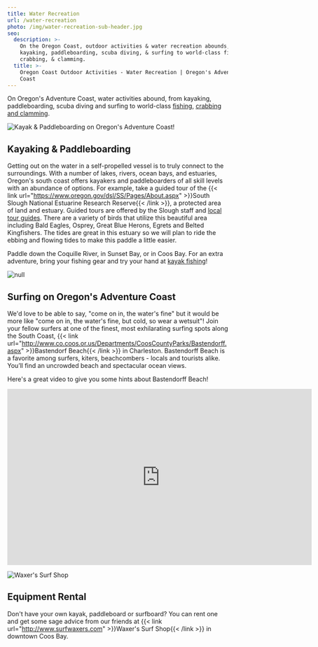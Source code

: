```yaml
---
title: Water Recreation
url: /water-recreation
photo: /img/water-recreation-sub-header.jpg
seo:
  description: >-
    On the Oregon Coast, outdoor activities & water recreation abounds, from
    kayaking, paddleboarding, scuba diving, & surfing to world-class fishing,
    crabbing, & clamming.
  title: >-
    Oregon Coast Outdoor Activities - Water Recreation | Oregon's Adventure
    Coast
---
```

On Oregon's Adventure Coast, water activities abound, from kayaking, paddleboarding, scuba diving and surfing to world-class [fishing](/fishing), [crabbing and clamming](/crabbing-clamming).

![Kayak & Paddleboarding on Oregon's Adventure Coast!](/img/water-rec-kayaking.jpg)

## Kayaking & Paddleboarding

Getting out on the water in a self-propelled vessel is to truly connect to the surroundings. With a number of lakes, rivers, ocean bays, and estuaries, Oregon's south coast offers kayakers and paddleboarders of all skill levels with an abundance of options. For example, take a guided tour of the {{< link url="https://www.oregon.gov/dsl/SS/Pages/About.aspx" >}}South Slough National Estuarine Research Reserve{{< /link >}}, a protected area of land and estuary. Guided tours are offered by the Slough staff and [local tour guides](/tour-guides-and-charters). There are a variety of birds that utilize this beautiful area including Bald Eagles, Osprey, Great Blue Herons, Egrets and Belted Kingfishers. The tides are great in this estuary so we will plan to ride the ebbing and flowing tides to make this paddle a little easier.  

Paddle down the Coquille River, in Sunset Bay, or in Coos Bay. For an extra adventure, bring your fishing gear and try your hand at [kayak fishing](/tripideas/kayak-fishing-on-the-south-coast)!

<div class="margin-50px-top"></div>

![null](/img/surfing-header-695x322.jpg)

## Surfing on Oregon's Adventure Coast

We'd love to be able to say, "come on in, the water's fine" but it would be more like "come on in, the water's fine, but cold, so wear a wetsuit"! Join your fellow surfers at one of the finest, most exhilarating surfing spots along the South Coast, {{< link url="http://www.co.coos.or.us/Departments/CoosCountyParks/Bastendorff.aspx" >}}Bastendorf Beach{{< /link >}} in Charleston. Bastendorff Beach is a favorite among surfers, kiters, beachcombers - locals and tourists alike. You’ll find an uncrowded beach and spectacular ocean views.

Here's a great video to give you some hints about Bastendorff Beach!

<iframe width="695" height="403" src="https://www.youtube.com/embed/SngRceWuWu4?rel=0" frameborder="0" allow="autoplay; encrypted-media" allowfullscreen></iframe>

<div class="margin-50px-top"></div>

![Waxer's Surf Shop](/img/waxer-surf-shop.jpg)

## Equipment Rental

Don't have your own kayak, paddleboard or surfboard? You can rent one and get some sage advice from our friends at {{< link url="http://www.surfwaxers.com" >}}Waxer's Surf Shop{{< /link >}} in downtown Coos Bay.
